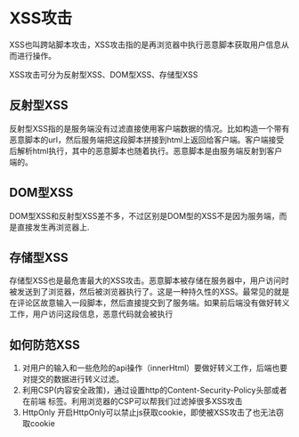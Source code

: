 # XSS攻击

XSS也叫跨站脚本攻击，XSS攻击指的是再浏览器中执行恶意脚本获取用户信息从而进行操作。

XSS攻击可分为反射型XSS、DOM型XSS、存储型XSS

## 反射型XSS

反射型XSS指的是服务端没有过滤直接使用客户端数据的情况。比如构造一个带有恶意脚本的url，然后服务端把这段脚本拼接到html上返回给客户端。客户端接受后解析html执行，其中的恶意脚本也随着执行。恶意脚本是由服务端反射到客户端的。

## DOM型XSS

DOM型XSS和反射型XSS差不多，不过区别是DOM型的XSS不是因为服务端，而是直接发生再浏览器上.

## 存储型XSS

存储型XSS也是最危害最大的XSS攻击。恶意脚本被存储在服务器中，用户访问时被发送到了浏览器，然后被浏览器执行了。这是一种持久性的XSS。最常见的就是在评论区故意输入一段脚本，然后直接提交到了服务端。如果前后端没有做好转义工作，用户访问这段信息，恶意代码就会被执行

## 如何防范XSS

1. 对用户的输入和一些危险的api操作（innerHtml）要做好转义工作，后端也要对提交的数据进行转义过滤。
2. 利用CSP(内容安全政策)，通过设置http的Content-Security-Policy头部或者在前端 <meta> 标签。利用浏览器的CSP可以帮我们过滤掉很多XSS攻击
3. HttpOnly 开启HttpOnly可以禁止js获取cookie，即使被XSS攻击了也无法窃取cookie

